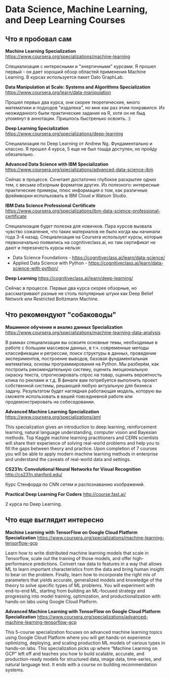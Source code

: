 # Data Science, Machine Learning, and Deep Learning Courses

## Что я пробовал сам

**Machine Learning Specialization** 
https://www.coursera.org/specializations/machine-learning

Специализация с интересными и "энергичными" курсами. Я прошел первый - он дает хороший обзор областей применения 
Machine Learning. В курсах используется пакет Dato GraphLab.

**Data Manipulation at Scale: Systems and Algorithms Specialization**
https://www.coursera.org/learn/data-manipulation

Прошел первых два курса, они скорее теоретические, много математики и подходов "издалека", но мне как раз этим понравился. 
Из неожиданного были практические задания на R, хотя он не быд упомянут в аннотации. Пришлось быстренько освоить. :)

**Deep Learning Specialization**
https://www.coursera.org/specializations/deep-learning

Специализация по Deep Learning от Andrew Ng. Фундаментально и классно. Я прошел 4 курса, 5 еще не был тошда доступен, 
но пройду обязательно.

**Advanced Data Science with IBM Specialization**
https://www.coursera.org/specializations/advanced-data-science-ibm

Сейчас в процессе. Сочетает достаточно глубокое раскрытие одних тем, с весьма обзорным форматом других.
Из полезного: интересные практические примеры, плюс информация о том, как различные фреймворки испольховать в IBM Cloud 
и Watson Studio.

**IBM Data Science Professional Certificate**
https://www.coursera.org/specializations/ibm-data-science-professional-certificate

Специализация будет полезна для новичков. Пара курсов вызвала чувство сожаления, что таких материалов не было когда 
мы начинали года 3-4 назад. Специализация на Coursera использует курсы, которые первоначально появились на 
cognitiveclass.ai, но там сертификат не дают и перезачесть курсы нельзя:
- Data Science Foundations - https://cognitiveclass.ai/learn/data-science/
- Applied Data Science with Python - https://cognitiveclass.ai/learn/data-science-with-python/

**Deep Learning**
https://cognitiveclass.ai/learn/deep-learning/

Сейчас в процессе. Первые два курса скорее обзорные, но рассматривают разные не столь популярные штуки 
как Deep Belief Network или Restricted Boltzmann Machine.

## Что рекомендуют "собаководы"

**Машинное обучение и анализ данных Specialization**
https://www.coursera.org/specializations/machine-learning-data-analysis

В рамках специализации вы освоите основные темы, необходимые в работе с большим массивом данных, 
в т.ч. современные методы классификации и регрессии, поиск структуры в данных, проведение экспериментов, 
построение выводов, базовая фундаментальная математика, основы программирования на Python. 
Мы разберём, как построить рекомендательную систему, оценить эмоциональную окраску текста, спрогнозировать 
спрос на товар, оценить вероятность клика по рекламе и т.д.
В финале вам потребуется выполнить проект собственной системы, решающей любую актуальную для бизнеса задачу. 
Результатом будет наглядная работающая модель, которую вы сможете использовать в вашей повседневной работе или 
продемонстрировать на собеседовании.

**Advanced Machine Learning Specialization**
https://www.coursera.org/specializations/aml

This specialization gives an introduction to deep learning, reinforcement learning, natural language understanding, 
computer vision and Bayesian methods. Top Kaggle machine learning practitioners and CERN scientists 
will share their experience of solving real-world problems and help you to fill the gaps between theory and practice. 
Upon completion of 7 courses you will be able to apply modern machine learning methods in enterprise and understand 
the caveats of real-world data and settings.

**CS231n: Convolutional Neural Networks for Visual Recognition**
http://cs231n.stanford.edu/

Курс Стенфорда по CNN сетям и распознаванию изображений.

**Practical Deep Learning For Coders**
http://course.fast.ai/

2 курса по Deep Learning.

## Что еще выглядит интересно

**Machine Learning with TensorFlow on Google Cloud Platform Specialization** 
https://www.coursera.org/specializations/machine-learning-tensorflow-gcp

Learn how to write distributed machine learning models that scale in Tensorflow, scale out the training of those models, 
and offer high-performance predictions. Convert raw data to features in a way that allows ML to learn 
important characteristics from the data and bring human insight to bear on the problem. Finally, 
learn how to incorporate the right mix of parameters that yields accurate, generalized models and 
knowledge of the theory to solve specific types of ML problems. You will experiment with end-to-end ML, 
starting from building an ML-focused strategy and progressing into model training, optimization, and 
productionalization with hands-on labs using Google Cloud Platform.

**Advanced Machine Learning with TensorFlow on Google Cloud Platform Specialization**
https://www.coursera.org/specializations/advanced-machine-learning-tensorflow-gcp

This 5-course specialization focuses on advanced machine learning topics using Google Cloud Platform 
where you will get hands-on experience optimizing, deploying, and scaling production ML models of various types 
in hands-on labs. This specialization picks up where “Machine Learning on GCP” left off and teaches you 
how to build scalable, accurate, and production-ready models for structured data, image data, time-series, 
and natural language text. It ends with a course on building recommendation systems. 
